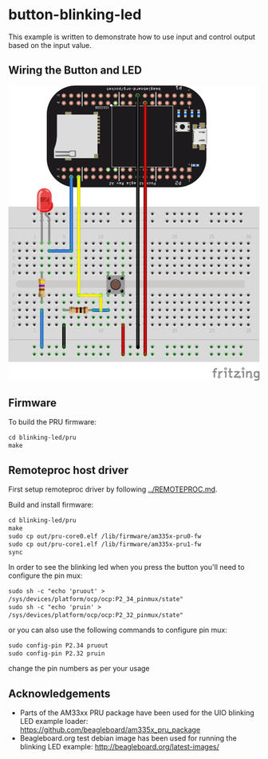 # button-blinking-led
This example is written to demonstrate how to use input and control output based on the input value.

## Wiring the Button and LED

![Diagram](button-blinking-led/image/WiringDiagram.png)
## Firmware
To build the PRU firmware:

	cd blinking-led/pru
	make

## Remoteproc host driver

First setup remoteproc driver by following [../REMOTEPROC.md](../REMOTEPROC.md).

Build and install firmware:

	cd blinking-led/pru
	make
	sudo cp out/pru-core0.elf /lib/firmware/am335x-pru0-fw
	sudo cp out/pru-core1.elf /lib/firmware/am335x-pru1-fw
	sync

In order to see the blinking led when you press the button you'll need to configure the pin mux:

       
	sudo sh -c "echo 'pruout' > /sys/devices/platform/ocp/ocp:P2_34_pinmux/state"
	sudo sh -c "echo 'pruin' > /sys/devices/platform/ocp/ocp:P2_32_pinmux/state"

or you can also use the following commands  to configure pin mux:

	sudo config-pin P2.34 pruout
	sudo config-pin P2.32 pruin

change the pin numbers as per your usage

## Acknowledgements
 * Parts of the AM33xx PRU package have been used for the UIO blinking LED example loader: https://github.com/beagleboard/am335x_pru_package
 * Beagleboard.org test debian image has been used for running the blinking LED example: http://beagleboard.org/latest-images/

